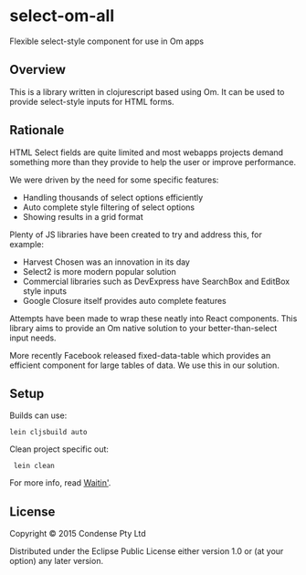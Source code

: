 # select-om-all

Flexible select-style component for use in Om apps

## Overview

This is a library written in clojurescript based using Om.  It can be used to provide
select-style inputs for HTML forms.

## Rationale

HTML Select fields are quite limited and most webapps projects demand something
more than they provide to help the user or improve performance.

We were driven by the need for some specific features:

* Handling thousands of select options efficiently
* Auto complete style filtering of select options
* Showing results in a grid format

Plenty of JS libraries have been created to try and address this, for example:

* Harvest Chosen was an innovation in its day
* Select2 is more modern popular solution
* Commercial libraries such as DevExpress have SearchBox and EditBox style inputs  
* Google Closure itself provides auto complete features

Attempts have been made to wrap these neatly into React components.  This library
aims to provide an Om native solution to your better-than-select input needs.

More recently Facebook released fixed-data-table which provides an efficient 
component for large tables of data.  We use this in our solution.

## Setup

Builds can use:

    lein cljsbuild auto

Clean project specific out:

     lein clean

For more info, read [Waitin'](http://swannodette.github.io/2014/12/22/waitin/).

## License

Copyright © 2015 Condense Pty Ltd

Distributed under the Eclipse Public License either version 1.0 or (at your option) any later version.
